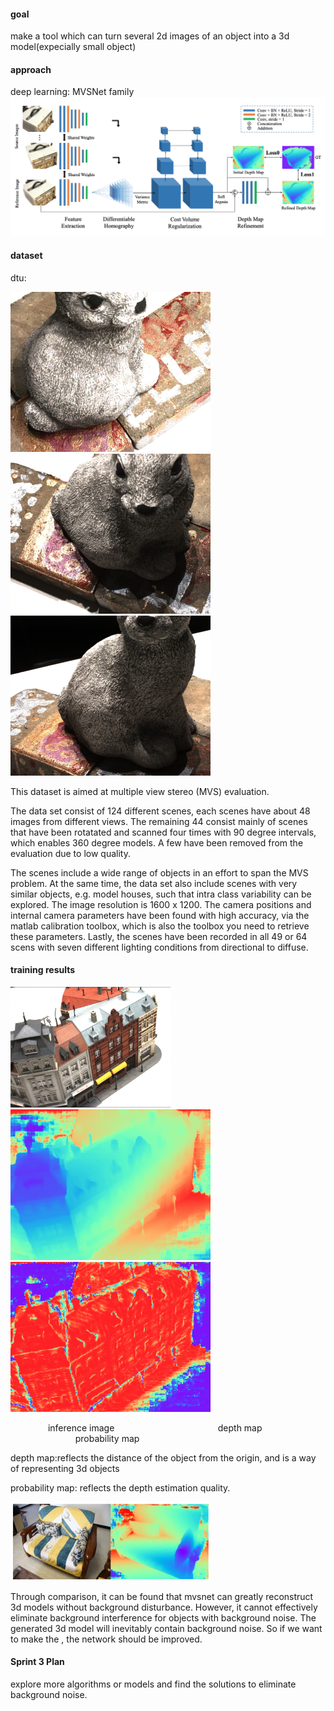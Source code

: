 

#### goal
  make a tool which can turn several 2d images of an object into a 3d model(expecially small object)

#### approach 
  deep learning: MVSNet family 
  ![](/images/MVSNet.png)
#### dataset
  dtu:
  
 ![](/images/cat_01.png) ![](/images/cat_11.png) ![](/images/cat_21.png)
  
  This dataset is aimed at multiple view stereo (MVS) evaluation.
  
  The data set consist of 124 different scenes, each scenes have about 48 images from different views. The remaining 44 consist mainly of scenes that have been rotatated and scanned four times with 90 degree intervals, which enables 360 degree models. A few have been removed from the evaluation due to low quality.
  
  The scenes include a wide range of objects in an effort to span the MVS problem. At the same time, the data set also include scenes with very similar objects, e.g. model houses, such that intra class variability can be explored. The image resolution is 1600 x 1200. The camera positions and internal camera parameters have been found with high accuracy, via the matlab calibration toolbox, which is also the toolbox you need to retrieve these parameters. Lastly, the scenes have been recorded in all 49 or 64 scens with seven different lighting conditions from directional to diffuse.

#### training results
   ![](/images/building1.png)![](/images/depth1.png)![](/images/probability1.png)
   
  &emsp;&emsp;&emsp;&emsp; inference image &emsp; &emsp; &emsp;  &emsp; &emsp; &emsp; &emsp; &emsp; &emsp;                depth map        &emsp;&emsp; &emsp; &emsp; &emsp; &emsp; &emsp;&emsp; &emsp; &emsp; &emsp;        probability map                       
   
 depth map:reflects the distance of the object from the origin, and is a way of representing 3d objects
 
 probability map: reflects the depth estimation quality.
 
   ![](/images/sofa1.png)
   
 Through comparison, it can be found that mvsnet can greatly reconstruct 3d models without background disturbance. However, it cannot effectively eliminate background interference for objects with background noise. The generated 3d model will inevitably contain background noise.
 So if we want to make the , the network should be improved.
 
 #### Sprint 3 Plan
  explore more algorithms or models and find the solutions to eliminate background noise.
   
